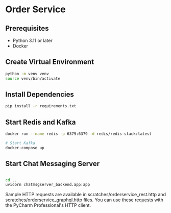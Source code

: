 # Order Service

## Prerequisites

- Python 3.11 or later
- Docker

## Create Virtual Environment

```bash
python -m venv venv
source venv/bin/activate
```

## Install Dependencies

```bash
pip install -r requirements.txt
```

## Start Redis and Kafka

```bash
docker run --name redis -p 6379:6379 -d redis/redis-stack:latest

# Start Kafka
docker-compose up
```


## Start Chat Messaging Server
```bash

cd ..
uvicorn chatmsgserver_backend.app:app
```

Sample HTTP requests are available in scratches/orderservice_rest.http and 
scratches/orderservice_graphql.http files.
You can use these requests with the PyCharm Professional's HTTP client.
